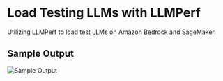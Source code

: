# Load Testing LLMs with LLMPerf
Utilizing LLMPerf to load test LLMs on Amazon Bedrock and SageMaker.

## Sample Output
![Sample Output]()
